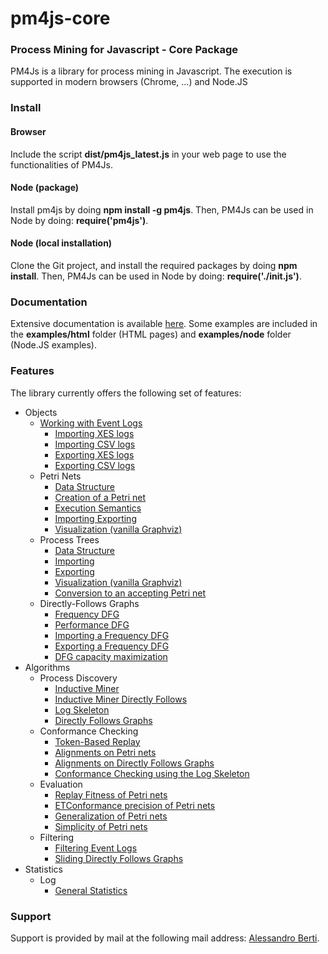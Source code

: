 # pm4js-core

### Process Mining for Javascript - Core Package
PM4Js is a library for process mining in Javascript. The execution is supported in modern browsers (Chrome, ...) and Node.JS
### Install
#### Browser
Include the script **dist/pm4js_latest.js** in your web page to use the functionalities of PM4Js.
#### Node (package)
Install pm4js by doing **npm install -g pm4js**. Then, PM4Js can be used in Node by doing:
**require('pm4js')**.
#### Node (local installation)
Clone the Git project, and install the required packages by doing **npm install**. Then, PM4Js can be used in Node by doing:
**require('./init.js')**.
### Documentation
Extensive documentation is available [here](./DOCS.md).
Some examples are included in the **examples/html** folder (HTML pages) and **examples/node** folder (Node.JS examples).
### Features
The library currently offers the following set of features:

* Objects
   * [Working with Event Logs](./DOCS.md#working-with-event-logs)
        * [Importing XES logs](./DOCS.md#importing-xes-logs)
        * [Importing CSV logs](./DOCS.md#importing-csv-logs)
        * [Exporting XES logs](./DOCS.md#exporting-xes-logs)
        * [Exporting CSV logs](./DOCS.md#exporting-csv-logs)
    * Petri Nets
	     * [Data Structure](./DOCS.md#petri-nets---data-structure)
	     * [Creation of a Petri net](./DOCS.md#petri-nets---creation-of-a-petri-net)
         * [Execution Semantics](./DOCS.md#petri-nets---execution-semantics)
         * [Importing Exporting](./DOCS.md#petri-nets---importing-exporting)
         * [Visualization (vanilla Graphviz)](./DOCS.md#petri-nets---visualization-vanilla-graphviz)
    * Process Trees
	    * [Data Structure](./DOCS.md#process-trees---data-structure)
	    * [Importing](./DOCS.md#process-trees---importing)
		* [Exporting](./DOCS.md#process-trees---exporting)
	    * [Visualization (vanilla Graphviz)](./DOCS.md#process-trees---visualization-vanilla-graphviz)
	    * [Conversion to an accepting Petri net](./DOCS.md#process-trees---conversion-to-an-accepting-petri-net)
	* Directly-Follows Graphs
		* [Frequency DFG](./DOCS.md#frequency-dfg)
		* [Performance DFG](./DOCS.md#performance-dfg)
		* [Importing a Frequency DFG](./DOCS.md#importing-a-frequency-dfg)
		* [Exporting a Frequency DFG](./DOCS.md#exporting-a-frequency-dfg)
		* [DFG capacity maximization](./DOCS.md#dfg-capacity-maximization)
* Algorithms 
	* Process Discovery
		* [Inductive Miner](./DOCS.md#inductive-miner)
		* [Inductive Miner Directly Follows](./DOCS.md#inductive-miner-directly-follows)
		* [Log Skeleton](./DOCS.md#log-skeleton)
		* [Directly Follows Graphs](./DOCS.md#directly-follows-graphs)
	* Conformance Checking
		* [Token-Based Replay](./DOCS.md#token-based-replay)
		* [Alignments on Petri nets](./DOCS.md#alignments-on-petri-nets)
		* [Alignments on Directly Follows Graphs](./DOCS.md#alignments-on-directly-follows-graphs)
		* [Conformance Checking using the Log Skeleton](./DOCS.md#conformance-checking-using-the-log-skeleton)
	* Evaluation
		* [Replay Fitness of Petri nets](./DOCS.md#replay-fitness-of-petri-nets)
		* [ETConformance precision of Petri nets](./DOCS.md#etconformance-precision-of-petri-nets)
		* [Generalization of Petri nets](./DOCS.md#generalization-of-petri-nets)
		* [Simplicity of Petri nets](./DOCS.md#simplicity-of-petri-nets)
	* Filtering
		* [Filtering Event Logs](./DOCS.md#filtering-event-logs)
		* [Sliding Directly Follows Graphs](./DOCS.md#sliding-directly-follows-graphs)
* Statistics
	* Log
		* [General Statistics](./DOCS.md#log---general-statistics)

### Support
Support is provided by mail at the following mail address: [Alessandro Berti](mailto:a.berti@pads.rwth-aachen.de).
